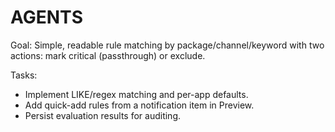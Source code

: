 # AGENTS

Goal: Simple, readable rule matching by package/channel/keyword with two actions: mark critical (passthrough) or exclude.

Tasks:
- Implement LIKE/regex matching and per-app defaults.
- Add quick-add rules from a notification item in Preview.
- Persist evaluation results for auditing.
